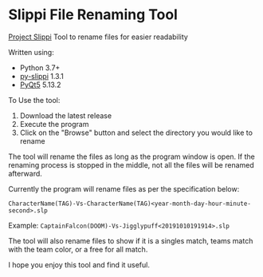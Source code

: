 # Slippi File Renaming Tool
[Project Slippi](https://slippi.gg) Tool to rename files for easier readability

Written using:
- Python 3.7+
- [py-slippi](https://github.com/hohav/py-slippi) 1.3.1
- [PyQt5](https://pypi.org/project/PyQt5/) 5.13.2

To Use the tool:
1. Download the latest release
2. Execute the program
3. Click on the "Browse" button and select the directory you would like to rename

The tool will rename the files as long as the program window is open. If the renaming process is stopped in the middle, not all the files will be renamed afterward. 

Currently the program will rename files as per the specification below:

```CharacterName(TAG)-Vs-CharacterName(TAG)<year-month-day-hour-minute-second>.slp```

Example: ```CaptainFalcon(DOOM)-Vs-Jigglypuff<20191010191914>.slp```

The tool will also rename files to show if it is a singles match, teams match with the team color, or a free for all match. 

I hope you enjoy this tool and find it useful. 
